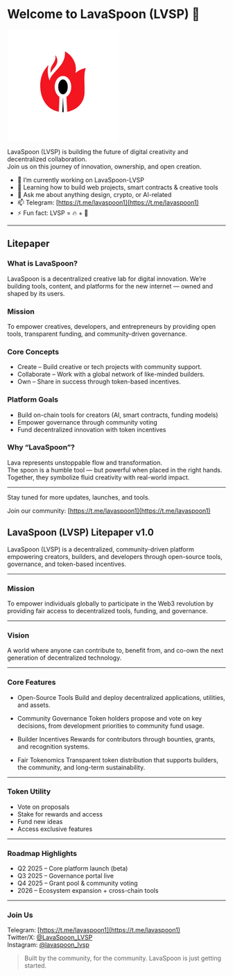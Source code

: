 # Welcome to LavaSpoon (LVSP) 👋

![LavaSpoon Logo](https://github.com/LavaSpoon-LVSP/LavaSpoon-LVSP/blob/38d9415f4bac42ea2090171745f682e625748c25/logo.png)

LavaSpoon (LVSP) is building the future of digital creativity and decentralized collaboration.  
Join us on this journey of innovation, ownership, and open creation.

- 🔭 I’m currently working on LavaSpoon-LVSP
- 🌱 Learning how to build web projects, smart contracts & creative tools
- 💬 Ask me about anything design, crypto, or AI-related
- 📫 Telegram: [https://t.me/lavaspoon1](https://t.me/lavaspoon1)
- ⚡ Fun fact: LVSP = 🔥 + 🥄

---

## Litepaper

### What is LavaSpoon?

LavaSpoon is a decentralized creative lab for digital innovation. We’re building tools, content, and platforms for the new internet — owned and shaped by its users.

### Mission

To empower creatives, developers, and entrepreneurs by providing open tools, transparent funding, and community-driven governance.

### Core Concepts

- Create – Build creative or tech projects with community support.
- Collaborate – Work with a global network of like-minded builders.
- Own – Share in success through token-based incentives.

### Platform Goals

- Build on-chain tools for creators (AI, smart contracts, funding models)  
- Empower governance through community voting  
- Fund decentralized innovation with token incentives  

### Why “LavaSpoon”?

Lava represents unstoppable flow and transformation.  
The spoon is a humble tool — but powerful when placed in the right hands.  
Together, they symbolize fluid creativity with real-world impact.

---

Stay tuned for more updates, launches, and tools.

Join our community: [https://t.me/lavaspoon1](https://t.me/lavaspoon1)


## LavaSpoon (LVSP) Litepaper v1.0

LavaSpoon (LVSP) is a decentralized, community-driven platform empowering creators, builders, and developers through open-source tools, governance, and token-based incentives.

---

### Mission
To empower individuals globally to participate in the Web3 revolution by providing fair access to decentralized tools, funding, and governance.

---

### Vision
A world where anyone can contribute to, benefit from, and co-own the next generation of decentralized technology.

---

### Core Features

- Open-Source Tools 
  Build and deploy decentralized applications, utilities, and assets.

- Community Governance 
  Token holders propose and vote on key decisions, from development priorities to community fund usage.

- Builder Incentives
  Rewards for contributors through bounties, grants, and recognition systems.

- Fair Tokenomics 
  Transparent token distribution that supports builders, the community, and long-term sustainability.

---

### Token Utility

- Vote on proposals  
- Stake for rewards and access
- Fund new ideas 
- Access exclusive features

---

### Roadmap Highlights

- Q2 2025 – Core platform launch (beta)  
- Q3 2025 – Governance portal live  
- Q4 2025 – Grant pool & community voting  
- 2026 – Ecosystem expansion + cross-chain tools

---

### Join Us

Telegram: [https://t.me/lavaspoon1](https://t.me/lavaspoon1)  
Twitter/X: [@LavaSpoon_LVSP](https://twitter.com/LavaSpoon_LVSP)  
Instagram: [@lavaspoon_lvsp](https://www.instagram.com/lavaspoon_lvsp/profilecard/?igsh=YXFjcGN6ZWVxd2pk)


> Built by the community, for the community. LavaSpoon is just getting started.
